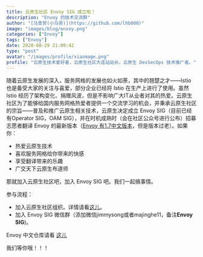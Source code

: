 ```yaml
---
title: 云原生社区 Envoy SIG 成立啦！
description: "Envoy 的技术交流群"
author: "[马景贺(小马哥)](https://github.com/lhb008)"
image: "images/blog/envoy.png"
categories: ["Envoy"]
tags: ["Envoy"]
date: 2020-08-29 21:09:42
type: "post"
avatar: "/images/profile/xiaomage.png"
profile: "云原生技术爱好者，云原生社区大连站站长，云原生 DevSecOps 技术推广者。"
---
```


随着云原生发展的深入，服务网格的发展也如火如荼，其中的翘楚之才——Istio 也是备受大家的关注与喜爱，部分企业已经将 Istio 在生产上进行了使用。虽然 Istio 经历了架构变化、捐赠风波，但是不影响广大IT从业者对其的热爱。云原生社区为了能够给国内服务网格热爱者提供一个交流学习的机会，并秉承云原生社区的宗旨——普及和推广云原生相关技术，云原生决定成立 Envoy SIG（目前已经有Operator SIG，OAM SIG），并在时机成熟时（会在社区公众号进行公布）招募志愿者翻译 Envoy 的最新版本（[Envoy 有1.7中文版本](https://www.servicemesher.com/envoy/)，但是版本过老）。如果你：

* 热爱云原生技术
* 喜欢服务网格给你带来的快感
* 享受翻译带来的乐趣
* 广交天下云原生布道师

那就加入云原生社区吧，加入 Envoy SIG 吧。我们一起搞事情。

参与流程：
* 加入云原生社区组织。详情请看[这儿](https://github.com/cloudnativeto/community/issues/44)。
* 加入 Envoy SIG 微信群（添加微信jimmysong或者majinghe11，备注**Envoy SIG**)。

Envoy 中文仓库请看 [这儿](https://github.com/cloudnativeto/envoy)

我们等你哦！！！

